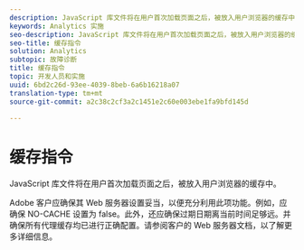 ```yaml
---
description: JavaScript 库文件将在用户首次加载页面之后，被放入用户浏览器的缓存中。
keywords: Analytics 实施
seo-description: JavaScript 库文件将在用户首次加载页面之后，被放入用户浏览器的缓存中。
seo-title: 缓存指令
solution: Analytics
subtopic: 故障诊断
title: 缓存指令
topic: 开发人员和实施
uuid: 6bd2c26d-93ee-4039-8beb-6a6b16218a07
translation-type: tm+mt
source-git-commit: a2c38c2cf3a2c1451e2c60e003ebe1fa9bfd145d

---
```



# 缓存指令

JavaScript 库文件将在用户首次加载页面之后，被放入用户浏览器的缓存中。

Adobe 客户应确保其 Web 服务器设置妥当，以便充分利用此项功能。例如，应确保 NO-CACHE 设置为 false。此外，还应确保过期日期离当前时间足够远。并确保所有代理缓存均已进行正确配置。请参阅客户的 Web 服务器文档，以了解更多详细信息。
